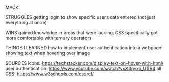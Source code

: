 MACK

STRUGGLES
getting login to show specific users data entered (not just everything at once)

WINS
gained knowledge in areas that were lacking, CSS specifically
got more comfortable with ternary operators

THINGS I LEARNED
how to implement user authentication into a webpage
showing text when hovering over Image


SOURCES
icons:
https://techstacker.com/display-text-on-hover-with-html/
user authentication:
https://www.youtube.com/watch?v=X3qyxo_UTR4
all CSS:
https://www.w3schools.com/cssref/
